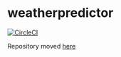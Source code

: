 # weatherpredictor

[![CircleCI](https://circleci.com/gh/hartzka/flask-app.svg?style=shield)](https://app.circleci.com/pipelines/github/hartzka/weatherpredictor)

Repository moved [here](https://github.com/hartzka/flask-app)
